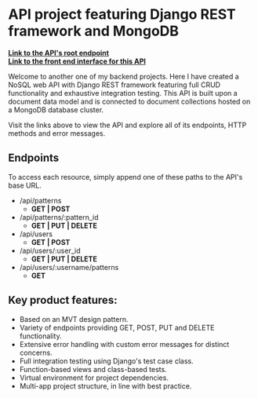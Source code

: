 # API project featuring Django REST framework and MongoDB

**[Link to the API's root endpoint](https://automatrixapi.pythonanywhere.com/)**
<br/>
**[Link to the front end interface for this API](https://3782291211.github.io/vue-api-interface/)**

Welcome to another one of my backend projects. Here I have created a NoSQL web API with Django REST framework featuring full CRUD functionality and exhaustive integration testing. This API is built upon a document data model and is connected to document collections hosted on a MongoDB database cluster.

Visit the links above to view the API and explore all of its endpoints, HTTP methods and error messages.

## Endpoints
To access each resource, simply append one of these paths to the API's base URL.

- /api/patterns 
    - **GET | POST**
- /api/patterns/:pattern_id 
    - **GET | PUT | DELETE**
- /api/users 
    - **GET | POST**
- /api/users/:user_id 
    - **GET | PUT | DELETE**
- /api/users/:username/patterns 
    - **GET**


## Key product features:
- Based on an MVT design pattern.
- Variety of endpoints providing GET, POST, PUT and DELETE functionality.
- Extensive error handling with custom error messages for distinct concerns.
- Full integration testing using Django's test case class.
- Function-based views and class-based tests.
- Virtual environment for project dependencies.
- Multi-app project structure, in line with best practice.